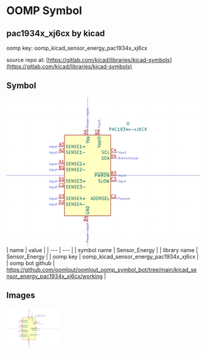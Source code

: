 # OOMP Symbol  
## pac1934x_xj6cx  by kicad  
  
oomp key: oomp_kicad_sensor_energy_pac1934x_xj6cx  
  
source repo at: [https://gitlab.com/kicad/libraries/kicad-symbols](https://gitlab.com/kicad/libraries/kicad-symbols)  
## Symbol  
  
[![working.png](working_600.png)](working.png)  
| name | value | 
| --- | --- | 
| symbol name | Sensor_Energy | 
| library name | Sensor_Energy | 
| oomp key | oomp_kicad_sensor_energy_pac1934x_xj6cx | 
| oomp bot github | https://github.com/oomlout/oomlout_oomp_symbol_bot/tree/main/kicad_sensor_energy_pac1934x_xj6cx/working | 
## Images  
  
[![working.png](working_140.png)](working.png)  
